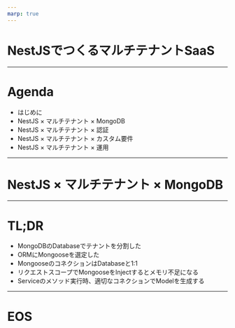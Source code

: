 ```yaml
---
marp: true
---
```


<!-- https://xhiroga.github.io/nestjs-meetup-online1-demo/README -->

# NestJSでつくるマルチテナントSaaS

---

# Agenda

- はじめに
- NestJS × マルチテナント × MongoDB
- NestJS × マルチテナント × 認証
- NestJS × マルチテナント × カスタム要件
- NestJS × マルチテナント × 運用

---

# NestJS × マルチテナント × MongoDB

---

# TL;DR

- MongoDBのDatabaseでテナントを分割した
- ORMにMongooseを選定した
- MongooseのコネクションはDatabaseと1:1
- リクエストスコープでMongooseをInjectするとメモリ不足になる
- Serviceのメソッド実行時、適切なコネクションでModelを生成する

---

# EOS
